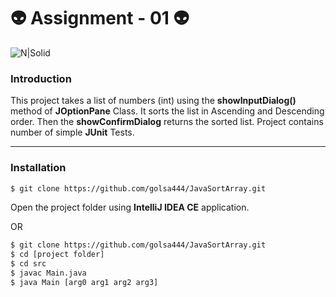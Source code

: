 
#  👽 Assignment - 01 👽
![N|Solid](https://vipaa.net/wp-content/uploads/2021/08/java.jpg) 


### **Introduction**
This project takes a list of numbers (int) using the **showInputDialog()** method of **JOptionPane** Class. It sorts the list in Ascending and Descending order. Then the **showConfirmDialog** returns the sorted list. Project contains number of simple **JUnit** Tests. 

---
### Installation

```sh
$ git clone https://github.com/golsa444/JavaSortArray.git

```
Open the project folder using **IntelliJ IDEA CE** application.

OR 

```sh
$ git clone https://github.com/golsa444/JavaSortArray.git
$ cd [project folder]
$ cd src
$ javac Main.java
$ java Main [arg0 arg1 arg2 arg3]

```
